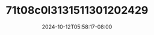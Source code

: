 --- 
title: "71t08c0l3131511301202429"
description: "video  video bokep 71t08c0l3131511301202429 terbaru   terbaru"
date: 2024-10-12T05:58:17-08:00
file_code: "2bamw3c0fco9"
draft: false
cover: "c40e24v3zi179vvh.jpg"
tags: ["indo", "bokep-indo", "bokep-viral", "bokep-ig"]
length: 65
fld_id: "1483856"
foldername: "Amelia"
categories: ["Amelia"]
views: 1
---